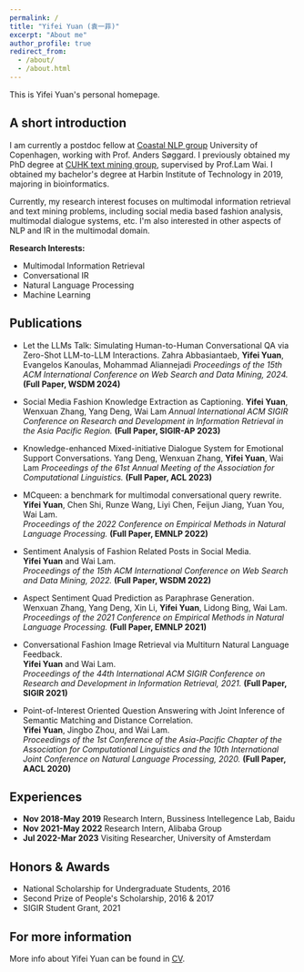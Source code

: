 ```yaml
---
permalink: /
title: "Yifei Yuan (袁一菲)"
excerpt: "About me"
author_profile: true
redirect_from: 
  - /about/
  - /about.html
---
```


This is Yifei Yuan's personal homepage. 

## A short introduction
I am currently a postdoc fellow at [Coastal NLP group](https://coastalcph.github.io/) University of Copenhagen, working with Prof. Anders Søggard. I previously obtained my PhD degree at [CUHK text mining group](https://www1.se.cuhk.edu.hk/~textmine/), supervised by Prof.Lam Wai. I obtained my bachelor's degree at Harbin Institute of Technology in 2019, majoring in bioinformatics.

Currently, my research interest focuses on multimodal information retrieval and text mining problems, including social media based fashion analysis, multimodal dialogue systems, etc. I'm also interested in other aspects of NLP and IR in the multimodal domain. 

<b>Research Interests:</b>
* Multimodal Information Retrieval
* Conversational IR
* Natural Language Processing
* Machine Learning


<!-- <b>Research Highlights:</b>
* Development of [spectral transformation](https://doi.org/10.1029/2019WR026962) and its [application](https://doi.org/10.1016/j.jhydrol.2021.126816) in hydro-climatology
* An open-source tool for improved system modelling: [Wavelet System Prediction (WASP)](https://doi.org/10.1016/j.envsoft.2020.104907)
* Quantification of future changes in drought and [agricultural production](https://doi.org/10.1007/s00704-018-2617-z) under global warming
* Development of [index-based drought insurance](https://doi.org/10.1108/AFR-02-2020-0020) for disaster risk transfer -->

## Publications
* Let the LLMs Talk: Simulating Human-to-Human Conversational QA via Zero-Shot LLM-to-LLM Interactions.
Zahra Abbasiantaeb, **Yifei Yuan**, Evangelos Kanoulas, Mohammad Aliannejadi
*Proceedings of the 15th ACM International Conference on Web Search and Data Mining, 2024.* **(Full Paper, WSDM 2024)**

* Social Media Fashion Knowledge Extraction as Captioning.
**Yifei Yuan**, Wenxuan Zhang, Yang Deng, Wai Lam
*Annual International ACM SIGIR Conference on Research and Development in Information Retrieval in the Asia Pacific Region.* **(Full Paper, SIGIR-AP 2023)**

* Knowledge-enhanced Mixed-initiative Dialogue System for Emotional Support Conversations.
Yang Deng, Wenxuan Zhang, **Yifei Yuan**, Wai Lam
*Proceedings of the 61st Annual Meeting of the Association for Computational Linguistics.* **(Full Paper, ACL 2023)**

* MCqueen: a benchmark for multimodal conversational query rewrite.  
**Yifei Yuan**, Chen Shi, Runze Wang, Liyi Chen, Feijun Jiang, Yuan You, Wai Lam.  
*Proceedings of the 2022 Conference on Empirical Methods in Natural Language Processing.* **(Full Paper, EMNLP 2022)**

* Sentiment Analysis of Fashion Related Posts in Social Media.    
**Yifei Yuan** and Wai Lam.   
*Proceedings of the 15th ACM International Conference on Web Search and Data Mining, 2022.* **(Full Paper, WSDM 2022)**

* Aspect Sentiment Quad Prediction as Paraphrase Generation.  
Wenxuan Zhang, Yang Deng, Xin Li, **Yifei Yuan**, Lidong Bing, Wai Lam.  
*Proceedings of the 2021 Conference on Empirical Methods in Natural Language Processing.* **(Full Paper, EMNLP 2021)**


* Conversational Fashion Image Retrieval via Multiturn Natural Language Feedback.  
**Yifei Yuan** and Wai Lam.  
*Proceedings of the 44th International ACM SIGIR Conference on Research and Development in Information Retrieval, 2021.*  **(Full Paper, SIGIR 2021)**

* Point-of-Interest Oriented Question Answering with Joint Inference of Semantic Matching and Distance Correlation.  
**Yifei Yuan**, Jingbo Zhou, and Wai Lam.  
*Proceedings of the 1st Conference of the Asia-Pacific Chapter of the Association for Computational Linguistics and the 10th International Joint Conference on Natural Language Processing, 2020.* **(Full Paper, AACL 2020)**

## Experiences
* **Nov 2018-May 2019** Research Intern, Bussiness Intellegence Lab, Baidu
* **Nov 2021-May 2022** Research Intern, Alibaba Group
* **Jul 2022-Mar 2023** Visiting Researcher, University of Amsterdam


## Honors & Awards
* National Scholarship for Undergraduate Students, 2016
* Second Prize of People's Scholarship, 2016 & 2017
* SIGIR Student Grant, 2021

## For more information
More info about Yifei Yuan can be found in [CV](https://drive.google.com/file/d/1e_DGE5ln-HdYYc8Ncgk4Lmi8hB5GfNrk/view?usp=sharing).
